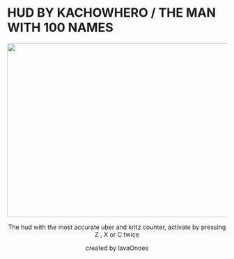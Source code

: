 # HUD BY KACHOWHERO / THE MAN WITH 100 NAMES

<p align="center">
    <img width="782" height="400" src="https://i.imgur.com/VNqseiA.png">
</p>

<p align="center">
    The hud with the most accurate uber and kritz counter, activate by pressing Z , X or C twice
</p>
<p align="center">
    created by lavaOnoes
</p>
